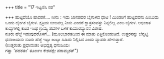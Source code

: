 +++
title = "17 ಇಟ್ಟಣಿಸಿ ನರ"

+++
ಹುಟ್ಟಿದೆಯೊ ಹಾದರಕೆ.... ನೀನು : ಇದು ಜಾನಪದರ ಬೈಗುಳದ ಧಾಟಿ ! ಮಿಂಡರಿಗೆ ಹುಟ್ಟಿದವನು ಎಂಬುದು ಒಂದು ಲೈಂಗಿಕ ಬೈಗುಳ. ಕ್ಷತ್ರಿಯ ಬೀಜವಲ್ಲ ನೀನು ಎಂದರೆ ಕ್ಷಾತ್ರಸಂಪತ್ತು ನಿನ್ನಲಿಲ್ಲ ಎಂಬ ಬೈಗುಳ. ಅಭಿಜಾತ ಕಾವ್ಯಗಳಲ್ಲಿ ಕೂಡ ಇಂಥ ಗ್ರಾಮ್ಯ ಪದಗಳ ಬಳಕೆ ಕುಮಾರವ್ಯಾಸನ ವಿಶೇಷ.   
ನೂರು ಹೆಜ್ಜೆ ಇಡುವುದರೊಳಗೆ... (ಮೂಲಭಾರತದಿಂದ ಈ ಮಾತು ಎತ್ತಿಕೊಂಡಂತಿದೆ. ಉತ್ತರನನ್ನು ಬೆನ್ನಟ್ಟಿ ಧನಂಜಯನು ನೂರು ಹೆಜ್ಜೆ ಇಟ್ಟು ಜುಟ್ಟು ಹಿಡಿದು ನಿಲ್ಲಿಸಿದ ಎಂದು ವ್ಯಾಸರು ಹೇಳುತ್ತಾರೆ.   
(ಉತ್ತರಂತು ಪ್ರಧಾವಂತಂ ಅಭಿಧೃತ್ಯ ಧನಂಜಯಃ  
ಗತ್ವಾ 'ಪದಶತಂ' ತೂರ್ಣಂ ಕೇಶಪಕ್ಷೇ ಪರಾಮೃಶತ್")